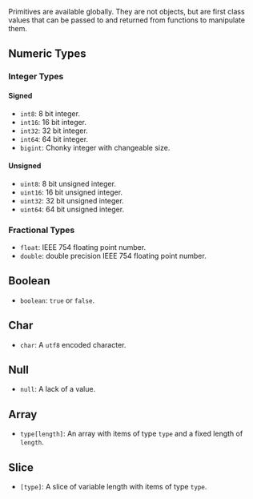 Primitives are available globally. They are not objects, but are first class values that can be passed to and returned from functions to manipulate them. 

## Numeric Types

### Integer Types

#### Signed

- `int8`: 8 bit integer.
- `int16`: 16 bit integer.
- `int32`: 32 bit integer.
- `int64`: 64 bit integer.
- `bigint`: Chonky integer with changeable size.

#### Unsigned

- `uint8`: 8 bit unsigned integer.
- `uint16`: 16 bit unsigned integer.
- `uint32`: 32 bit unsigned integer.
- `uint64`: 64 bit unsigned integer.

### Fractional Types

- `float`: IEEE 754 floating point number.
- `double`: double precision IEEE 754 floating point number.

## Boolean

- `boolean`: `true` or `false`.

## Char

- `char`: A `utf8` encoded character.

## Null

- `null`: A lack of a value.

## Array

- `type[length]`: An array with items of type `type` and a fixed length of `length`.

## Slice

- `[type]`: A slice of variable length with items of type `type`.
